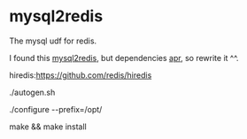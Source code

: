 # mysql2redis
The mysql udf for redis.

I found this [mysql2redis](https://github.com/dawnbreaks/mysql2redis), but dependencies [apr](http://apr.apache.org/download.cgi), so rewrite it ^^.

hiredis:https://github.com/redis/hiredis

./autogen.sh

./configure --prefix=/opt/

make && make install
